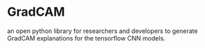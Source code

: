 # GradCAM
an open python library for researchers and developers to generate GradCAM explanations for the tensorflow CNN models. 
